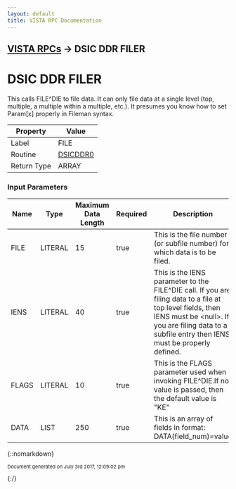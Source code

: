 ```yaml
---
layout: default
title: VISTA RPC Documentation
---
```


## [VISTA RPCs](TableOfContents) &#8594; DSIC DDR FILER
# DSIC DDR FILER

This calls FILE^DIE to file data.  It can only file data at a single level (top, multiple, a multiple within a multiple, etc.).  It presumes you know how to set Param[x] properly in Fileman syntax.

Property | Value
--- | ---
Label | FILE
Routine | [DSICDDR0](http://code.osehra.org/dox/Routine_DSICDDR0_source.html)
Return Type | ARRAY


### Input Parameters

Name | Type | Maximum Data Length | Required | Description
--- | --- | --- | --- | ---
FILE | LITERAL | 15 | true | This is the file number (or subfile number) for which data is to be filed.
IENS | LITERAL | 40 | true | This is the IENS parameter to the FILE^DIE call.   If you are filing data to a file at top level fields, then IENS must be &lt;null&gt;.   If you are filing data to a subfile entry then IENS must be properly defined.
FLAGS | LITERAL | 10 | true | This is the FLAGS parameter used when invoking FILE^DIE.If no value is passed, then the default value is &quot;KE&quot;
DATA | LIST | 250 | true | This is an array of fields in format:  DATA(field_num)&#x3D;value 



{::nomarkdown} <br/><p style="font-size: 11px">Document generated on July 3rd 2017, 12:09:02 pm</p>{:/}